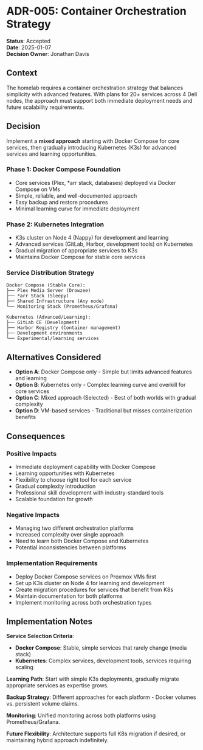 # ADR-005: Container Orchestration Strategy

**Status**: Accepted  
**Date**: 2025-01-07  
**Decision Owner**: Jonathan Davis

## Context

The homelab requires a container orchestration strategy that balances simplicity with advanced features. With plans for 20+ services across 4 Dell nodes, the approach must support both immediate deployment needs and future scalability requirements.

## Decision

Implement a **mixed approach** starting with Docker Compose for core services, then gradually introducing Kubernetes (K3s) for advanced services and learning opportunities.

### Phase 1: Docker Compose Foundation
- Core services (Plex, *arr stack, databases) deployed via Docker Compose on VMs
- Simple, reliable, and well-documented approach
- Easy backup and restore procedures
- Minimal learning curve for immediate deployment

### Phase 2: Kubernetes Integration  
- K3s cluster on Node 4 (Nappy) for development and learning
- Advanced services (GitLab, Harbor, development tools) on Kubernetes
- Gradual migration of appropriate services to K3s
- Maintains Docker Compose for stable core services

### Service Distribution Strategy
```
Docker Compose (Stable Core):
├── Plex Media Server (Drowzee)
├── *arr Stack (Sleepy)  
├── Shared Infrastructure (Any node)
└── Monitoring Stack (Prometheus/Grafana)

Kubernetes (Advanced/Learning):
├── GitLab CE (Development)
├── Harbor Registry (Container management)
├── Development environments
└── Experimental/learning services
```

## Alternatives Considered

- **Option A**: Docker Compose only - Simple but limits advanced features and learning
- **Option B**: Kubernetes only - Complex learning curve and overkill for core services  
- **Option C**: Mixed approach (Selected) - Best of both worlds with gradual complexity
- **Option D**: VM-based services - Traditional but misses containerization benefits

## Consequences

### Positive Impacts
- Immediate deployment capability with Docker Compose
- Learning opportunities with Kubernetes
- Flexibility to choose right tool for each service
- Gradual complexity introduction
- Professional skill development with industry-standard tools
- Scalable foundation for growth

### Negative Impacts
- Managing two different orchestration platforms
- Increased complexity over single approach
- Need to learn both Docker Compose and Kubernetes
- Potential inconsistencies between platforms

### Implementation Requirements
- Deploy Docker Compose services on Proxmox VMs first
- Set up K3s cluster on Node 4 for learning and development
- Create migration procedures for services that benefit from K8s
- Maintain documentation for both platforms
- Implement monitoring across both orchestration types

## Implementation Notes

**Service Selection Criteria**:
- **Docker Compose**: Stable, simple services that rarely change (media stack)
- **Kubernetes**: Complex services, development tools, services requiring scaling

**Learning Path**: Start with simple K3s deployments, gradually migrate appropriate services as expertise grows.

**Backup Strategy**: Different approaches for each platform - Docker volumes vs. persistent volume claims.

**Monitoring**: Unified monitoring across both platforms using Prometheus/Grafana.

**Future Flexibility**: Architecture supports full K8s migration if desired, or maintaining hybrid approach indefinitely.
